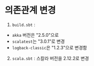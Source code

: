 # 의존관계 변경

1. `build.sbt` : 
  - `akka` 버전은 "2.5.0"으로
  - `scalatest`는 "3.0.1"로 변경
  - `logback-classic`은 "1.2.3"으로 변경함
  
2. `scala.sbt` : 스칼라 버전을 2.12.2로 변경